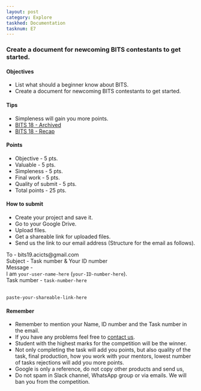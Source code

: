 ```yaml
---
layout: post
category: Explore
taskhed: Documentation
tasknum: E7
---
```

### Create a document for newcoming BITS contestants to get started.


#### **Objectives**

- List what should a beginner know about BITS.
- Create a document for newcoming BITS contestants to get started.

#### **Tips**

- Simpleness will gain you more points.
- [BITS 18 - Archived](https://acicts.github.io/bits-official/)
- [BITS 18 - Recap](https://acicts.github.io/BITS-18-Recap/)

#### **Points**

- Objective - 5 pts.
- Valuable - 5 pts.
- Simpleness - 5 pts.
- Final work - 5 pts.
- Quality of submit - 5 pts.
- <div class="total">Total points - 25 pts.</div>

#### **How to submit**

- Create your project and save it.
- Go to your Google Drive.
- Upload files.
- Get a shareable link for uploaded files.
- Send us the link to our email address (Structure for the email as follows).

<div class="highlightcode">
To - bits19.acicts@gmail.com
<br/>
Subject - Task number & Your ID number
<br/>
Message -
<br/>
I am <code>your-user-name-here</code> (<code>your-ID-number-here</code>).
<br/>
Task number - <code>task-number-here</code>
<br/><br/>

<code>paste-your-shareable-link-here</code>
<br/>
</div>

#### **Remember**
- Remember to mention your Name, ID number and the Task number in the email.
- If you have any problems feel free to <a href="../contact.html" target="_blank">contact us</a>.
- Student with the highest marks for the competition will be the winner.
- Not only completing the task will add you points, but also quality of the task, final production, how you work with your mentors, lowest number of tasks rejections will add you more points.
- Google is only a reference, do not copy other products and send us,
- Do not spam in Slack channel, WhatsApp group or via emails. We will ban you from the competition.
